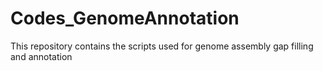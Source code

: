 # Codes_GenomeAnnotation
This repository contains the scripts used for genome assembly gap filling and annotation
